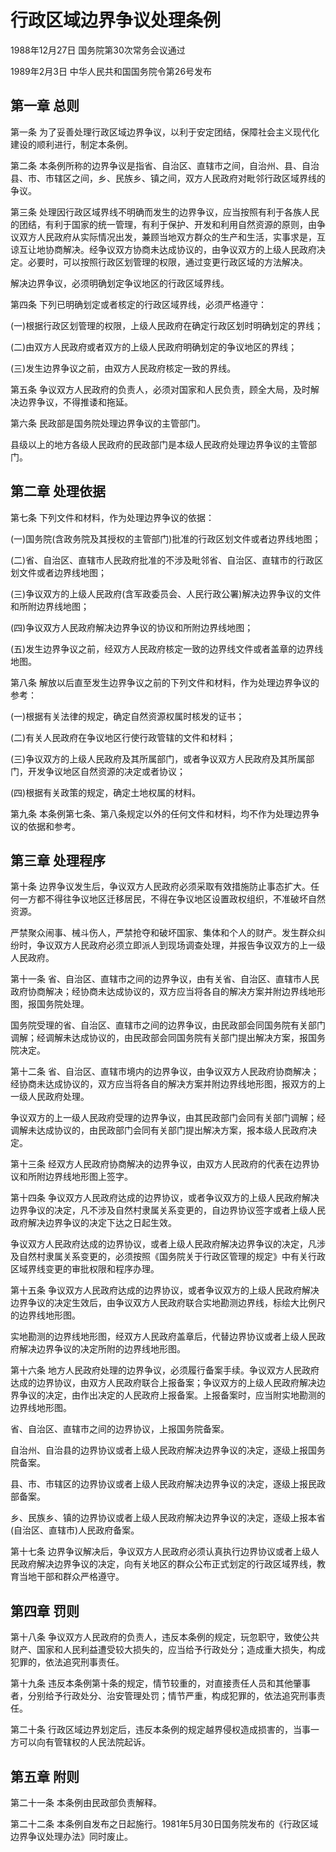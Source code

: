 # 行政区域边界争议处理条例

1988年12月27日 国务院第30次常务会议通过

1989年2月3日 中华人民共和国国务院令第26号发布　



## 第一章 总则

第一条 为了妥善处理行政区域边界争议，以利于安定团结，保障社会主义现代化建设的顺利进行，制定本条例。

第二条 本条例所称的边界争议是指省、自治区、直辖市之间，自治州、县、自治县、市、市辖区之间，乡、民族乡、镇之间，双方人民政府对毗邻行政区域界线的争议。

第三条 处理因行政区域界线不明确而发生的边界争议，应当按照有利于各族人民的团结，有利于国家的统一管理，有利于保护、开发和利用自然资源的原则，由争议双方人民政府从实际情况出发，兼顾当地双方群众的生产和生活，实事求是，互谅互让地协商解决。经争议双方协商未达成协议的，由争议双方的上级人民政府决定。必要时，可以按照行政区划管理的权限，通过变更行政区域的方法解决。

解决边界争议，必须明确划定争议地区的行政区域界线。

第四条 下列已明确划定或者核定的行政区域界线，必须严格遵守：

(一)根据行政区划管理的权限，上级人民政府在确定行政区划时明确划定的界线；

(二)由双方人民政府或者双方的上级人民政府明确划定的争议地区的界线；

(三)发生边界争议之前，由双方人民政府核定一致的界线。

第五条 争议双方人民政府的负责人，必须对国家和人民负责，顾全大局，及时解决边界争议，不得推诿和拖延。

第六条 民政部是国务院处理边界争议的主管部门。

县级以上的地方各级人民政府的民政部门是本级人民政府处理边界争议的主管部门。

## 第二章 处理依据

第七条 下列文件和材料，作为处理边界争议的依据：

(一)国务院(含政务院及其授权的主管部门)批准的行政区划文件或者边界线地图；

(二)省、自治区、直辖市人民政府批准的不涉及毗邻省、自治区、直辖市的行政区划文件或者边界线地图；

(三)争议双方的上级人民政府(含军政委员会、人民行政公署)解决边界争议的文件和所附边界线地图；

(四)争议双方人民政府解决边界争议的协议和所附边界线地图；

(五)发生边界争议之前，经双方人民政府核定一致的边界线文件或者盖章的边界线地图。

第八条 解放以后直至发生边界争议之前的下列文件和材料，作为处理边界争议的参考：

(一)根据有关法律的规定，确定自然资源权属时核发的证书；

(二)有关人民政府在争议地区行使行政管辖的文件和材料；

(三)争议双方的上级人民政府及其所属部门，或者争议双方人民政府及其所属部门，开发争议地区自然资源的决定或者协议；

(四)根据有关政策的规定，确定土地权属的材料。

第九条 本条例第七条、第八条规定以外的任何文件和材料，均不作为处理边界争议的依据和参考。

## 第三章 处理程序

第十条 边界争议发生后，争议双方人民政府必须采取有效措施防止事态扩大。任何一方都不得往争议地区迁移居民，不得在争议地区设置政权组织，不准破坏自然资源。

严禁聚众闹事、械斗伤人，严禁抢夺和破坏国家、集体和个人的财产。发生群众纠纷时，争议双方人民政府必须立即派人到现场调查处理，并报告争议双方的上一级人民政府。

第十一条 省、自治区、直辖市之间的边界争议，由有关省、自治区、直辖市人民政府协商解决；经协商未达成协议的，双方应当将各自的解决方案并附边界线地形图，报国务院处理。

国务院受理的省、自治区、直辖市之间的边界争议，由民政部会同国务院有关部门调解；经调解未达成协议的，由民政部会同国务院有关部门提出解决方案，报国务院决定。

第十二条 省、自治区、直辖市境内的边界争议，由争议双方人民政府协商解决；经协商未达成协议的，双方应当将各自的解决方案并附边界线地形图，报双方的上一级人民政府处理。

争议双方的上一级人民政府受理的边界争议，由其民政部门会同有关部门调解；经调解未达成协议的，由民政部门会同有关部门提出解决方案，报本级人民政府决定。

第十三条 经双方人民政府协商解决的边界争议，由双方人民政府的代表在边界协议和所附边界线地形图上签字。

第十四条 争议双方人民政府达成的边界协议，或者争议双方的上级人民政府解决边界争议的决定，凡不涉及自然村隶属关系变更的，自边界协议签字或者上级人民政府解决边界争议的决定下达之日起生效。

争议双方人民政府达成的边界协议，或者上级人民政府解决边界争议的决定，凡涉及自然村隶属关系变更的，必须按照《国务院关于行政区管理的规定》中有关行政区域界线变更的审批权限和程序办理。

第十五条 争议双方人民政府达成的边界协议，或者争议双方的上级人民政府解决边界争议的决定生效后，由争议双方人民政府联合实地勘测边界线，标绘大比例尺的边界线地形图。

实地勘测的边界线地形图，经双方人民政府盖章后，代替边界协议或者上级人民政府解决边界争议的决定所附的边界线地形图。

第十六条 地方人民政府处理的边界争议，必须履行备案手续。争议双方人民政府达成的边界协议，由双方人民政府联合上报备案；争议双方的上级人民政府解决边界争议的决定，由作出决定的人民政府上报备案。上报备案时，应当附实地勘测的边界线地形图。

省、自治区、直辖市之间的边界协议，上报国务院备案。

自治州、自治县的边界协议或者上级人民政府解决边界争议的决定，逐级上报国务院备案。

县、市、市辖区的边界协议或者上级人民政府解决边界争议的决定，逐级上报民政部备案。

乡、民族乡、镇的边界协议或者上级人民政府解决边界争议的决定，逐级上报本省(自治区、直辖市)人民政府备案。

第十七条 边界争议解决后，争议双方人民政府必须认真执行边界协议或者上级人民政府解决边界争议的决定，向有关地区的群众公布正式划定的行政区域界线，教育当地干部和群众严格遵守。

## 第四章 罚则

第十八条 争议双方人民政府的负责人，违反本条例的规定，玩忽职守，致使公共财产、国家和人民利益遭受较大损失的，应当给予行政处分；造成重大损失，构成犯罪的，依法追究刑事责任。

第十九条 违反本条例第十条的规定，情节较重的，对直接责任人员和其他肇事者，分别给予行政处分、治安管理处罚；情节严重，构成犯罪的，依法追究刑事责任。

第二十条 行政区域边界划定后，违反本条例的规定越界侵权造成损害的，当事一方可以向有管辖权的人民法院起诉。

## 第五章 附则

第二十一条 本条例由民政部负责解释。

第二十二条 本条例自发布之日起施行。1981年5月30日国务院发布的《行政区域边界争议处理办法》同时废止。